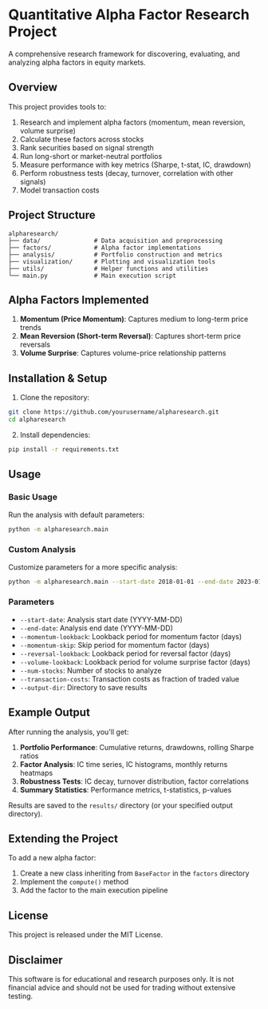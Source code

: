 # Quantitative Alpha Factor Research Project

A comprehensive research framework for discovering, evaluating, and analyzing alpha factors in equity markets.

## Overview

This project provides tools to:

1. Research and implement alpha factors (momentum, mean reversion, volume surprise)
2. Calculate these factors across stocks
3. Rank securities based on signal strength
4. Run long-short or market-neutral portfolios
5. Measure performance with key metrics (Sharpe, t-stat, IC, drawdown)
6. Perform robustness tests (decay, turnover, correlation with other signals)
7. Model transaction costs

## Project Structure

```
alpharesearch/
├── data/               # Data acquisition and preprocessing
├── factors/            # Alpha factor implementations
├── analysis/           # Portfolio construction and metrics
├── visualization/      # Plotting and visualization tools
├── utils/              # Helper functions and utilities
└── main.py             # Main execution script
```

## Alpha Factors Implemented

1. **Momentum (Price Momentum)**: Captures medium to long-term price trends
2. **Mean Reversion (Short-term Reversal)**: Captures short-term price reversals
3. **Volume Surprise**: Captures volume-price relationship patterns

## Installation & Setup

1. Clone the repository:
```bash
git clone https://github.com/yourusername/alpharesearch.git
cd alpharesearch
```

2. Install dependencies:
```bash
pip install -r requirements.txt
```

## Usage

### Basic Usage

Run the analysis with default parameters:

```bash
python -m alpharesearch.main
```

### Custom Analysis

Customize parameters for a more specific analysis:

```bash
python -m alpharesearch.main --start-date 2018-01-01 --end-date 2023-01-01 --num-stocks 50 --momentum-lookback 126 --transaction-costs 0.002
```

### Parameters

- `--start-date`: Analysis start date (YYYY-MM-DD)
- `--end-date`: Analysis end date (YYYY-MM-DD)
- `--momentum-lookback`: Lookback period for momentum factor (days)
- `--momentum-skip`: Skip period for momentum factor (days)
- `--reversal-lookback`: Lookback period for reversal factor (days)
- `--volume-lookback`: Lookback period for volume surprise factor (days)
- `--num-stocks`: Number of stocks to analyze
- `--transaction-costs`: Transaction costs as fraction of traded value
- `--output-dir`: Directory to save results

## Example Output

After running the analysis, you'll get:

1. **Portfolio Performance**: Cumulative returns, drawdowns, rolling Sharpe ratios
2. **Factor Analysis**: IC time series, IC histograms, monthly returns heatmaps
3. **Robustness Tests**: IC decay, turnover distribution, factor correlations
4. **Summary Statistics**: Performance metrics, t-statistics, p-values

Results are saved to the `results/` directory (or your specified output directory).

## Extending the Project

To add a new alpha factor:

1. Create a new class inheriting from `BaseFactor` in the `factors` directory
2. Implement the `compute()` method
3. Add the factor to the main execution pipeline

## License

This project is released under the MIT License.

## Disclaimer

This software is for educational and research purposes only. It is not financial advice and should not be used for trading without extensive testing. 